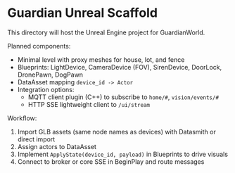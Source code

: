 # Guardian Unreal Scaffold

This directory will host the Unreal Engine project for GuardianWorld.

Planned components:
- Minimal level with proxy meshes for house, lot, and fence
- Blueprints: LightDevice, CameraDevice (FOV), SirenDevice, DoorLock, DronePawn, DogPawn
- DataAsset mapping `device_id -> Actor`
- Integration options:
  - MQTT client plugin (C++) to subscribe to `home/#`, `vision/events/#`
  - HTTP SSE lightweight client to `/ui/stream`

Workflow:
1. Import GLB assets (same node names as devices) with Datasmith or direct import
2. Assign actors to DataAsset
3. Implement `ApplyState(device_id, payload)` in Blueprints to drive visuals
4. Connect to broker or core SSE in BeginPlay and route messages


